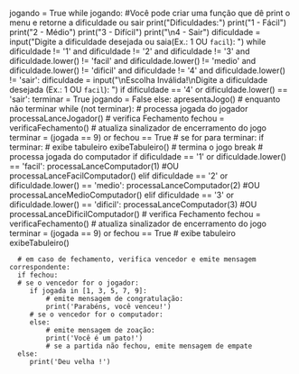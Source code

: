 
jogando = True
while jogando:
    #Você pode criar uma função que dê print o menu e retorne a dificuldade ou sair
    print("Dificuldades:")
    print("1 - Fácil")
    print("2 - Médio")
    print("3 - Difícil")
    print("\n4 - Sair")
    dificuldade = input("Digite a dificuldade desejada ou saia(Ex.: 1 OU `facil`): ")
    while dificuldade != '1' and dificuldade != '2' and dificuldade != '3' and dificuldade.lower() != 'facil' and dificuldade.lower() != 'medio' and dificuldade.lower() != 'dificil' and dificuldade != '4' and dificuldade.lower() != 'sair':
        dificuldade = input("\nEscolha Inválida!\nDigite a dificuldade desejada (Ex.: 1 OU `facil`): ")
    if dificuldade == '4' or dificuldade.lower() == 'sair':
        terminar = True
        jogando = False
    else:
        apresentaJogo()
    # enquanto não terminar
    while (not terminar):
       # processa jogada do jogador
       processaLanceJogador()
       # verifica Fechamento
       fechou = verificaFechamento()
       # atualiza sinalizador de encerramento do jogo
       terminar = (jogada == 9) or fechou == True
       # se for para terminar:
       if terminar:
          # exibe tabuleiro
          exibeTabuleiro()
          # termina o jogo
          break
      # processa jogada do computador
      if dificuldade == '1' or dificuldade.lower() == 'facil':
          processaLanceComputador(1) #OU processaLanceFacilComputador()
      elif dificuldade == '2' or dificuldade.lower() == 'medio':
          processaLanceComputador(2) #OU processaLanceMedioComputador()
      elif dificuldade == '3' or dificuldade.lower() == 'dificil':
          processaLanceComputador(3) #OU processaLanceDificilComputador()
      # verifica Fechamento
      fechou = verificaFechamento()
      # atualiza sinalizador de encerramento do jogo
      terminar = (jogada == 9) or fechou == True
      # exibe tabuleiro
      exibeTabuleiro()

      # em caso de fechamento, verifica vencedor e emite mensagem correspondente:
      if fechou:
      # se o vencedor for o jogador:
         if jogada in [1, 3, 5, 7, 9]:
             # emite mensagem de congratulação:
             print('Parabéns, você venceu!')
         # se o vencedor for o computador:
         else:
             # emite mensagem de zoação:
             print('Você é um pato!')
             # se a partida não fechou, emite mensagem de empate
      else:
         print('Deu velha !')
